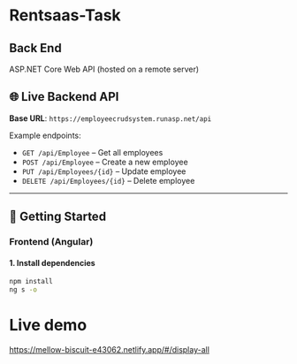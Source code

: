 # Rentsaas-Task

## Back End

ASP.NET Core Web API (hosted on a remote server)

## 🌐 Live Backend API

**Base URL**: `https://employeecrudsystem.runasp.net/api`  


Example endpoints:

- `GET /api/Employee` – Get all employees  
- `POST /api/Employee` – Create a new employee  
- `PUT /api/Employees/{id}` – Update employee  
- `DELETE /api/Employees/{id}` – Delete employee  

---
 ## 🚀 Getting Started

### Frontend (Angular)

#### 1. Install dependencies

```bash
npm install
ng s -o

```
# Live demo
https://mellow-biscuit-e43062.netlify.app/#/display-all

